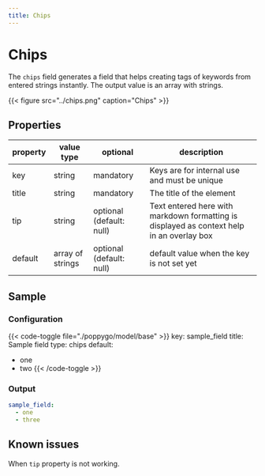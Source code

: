 ```yaml
---
title: Chips
---
```


# Chips

The `chips` field generates a field that helps creating tags of keywords from
entered strings instantly. The output value is an array with strings.

{{< figure src="../chips.png" caption="Chips" >}}

## Properties

| property | value type       | optional                 | description                                                                               |
|----------|------------------|--------------------------|-------------------------------------------------------------------------------------------|
| key      | string           | mandatory                | Keys are for internal use and must be unique                                              |
| title    | string           | mandatory                | The title of the element                                                                  |
| tip      | string           | optional (default: null) | Text entered here with markdown formatting is displayed as context help in an overlay box |
| default  | array of strings | optional (default: null) | default value when the key is not set yet                                                 |


## Sample

### Configuration

{{< code-toggle file="./poppygo/model/base" >}}
key: sample_field
title: Sample field
type: chips
default:
  - one
  - two
{{< /code-toggle >}}

### Output

```yaml
sample_field:
  - one
  - three
```

## Known issues

When `tip` property is not working.
